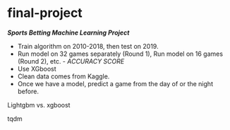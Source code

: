 # final-project

***Sports Betting Machine Learning Project***

  - Train algorithm on 2010-2018, then test on 2019. 
  - Run model on 32 games separately (Round 1), Run model on 16 games (Round 2), etc. - *ACCURACY SCORE*
  - Use XGboost
  - Clean data comes from Kaggle.
  - Once we have a model, predict a game from the day of or the night before.


Lightgbm vs. xgboost

tqdm
  
